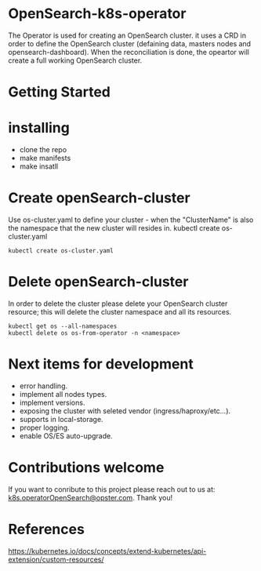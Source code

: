 # OpenSearch-k8s-operator
The Operator is used for creating an OpenSearch cluster.
it uses a CRD in order to define the OpenSearch cluster (defaining data, masters nodes and opensearch-dashboard).
When the reconciliation is done, the opeartor will create a full working OpenSearch cluster.

# Getting Started
  # installing
  - clone the repo
  - make manifests
  - make insatll

# Create openSearch-cluster
Use os-cluster.yaml to define your cluster - when the "ClusterName" is also the namespace that the new cluster will resides in.
kubectl create os-cluster.yaml

    kubectl create os-cluster.yaml
    
# Delete openSearch-cluster
 In order to delete the cluster please delete your OpenSearch cluster resource; this will delete the cluster namespace and all its resources.
 
    kubectl get os --all-namespaces
    kubectl delete os os-from-operator -n <namespace>
    
 # Next items for development 
  - error handling.
  - implement all nodes types.
  - implement versions.
  - exposing the cluster with seleted vendor (ingress/haproxy/etc...).
  - supports in local-storage.
  - proper logging.
  - enable OS/ES auto-upgrade.

# Contributions welcome
If you want to conribute to this project please reach out to us at: k8s.operatorOpenSearch@opster.com.
Thank you!

# References
  https://kubernetes.io/docs/concepts/extend-kubernetes/api-extension/custom-resources/
